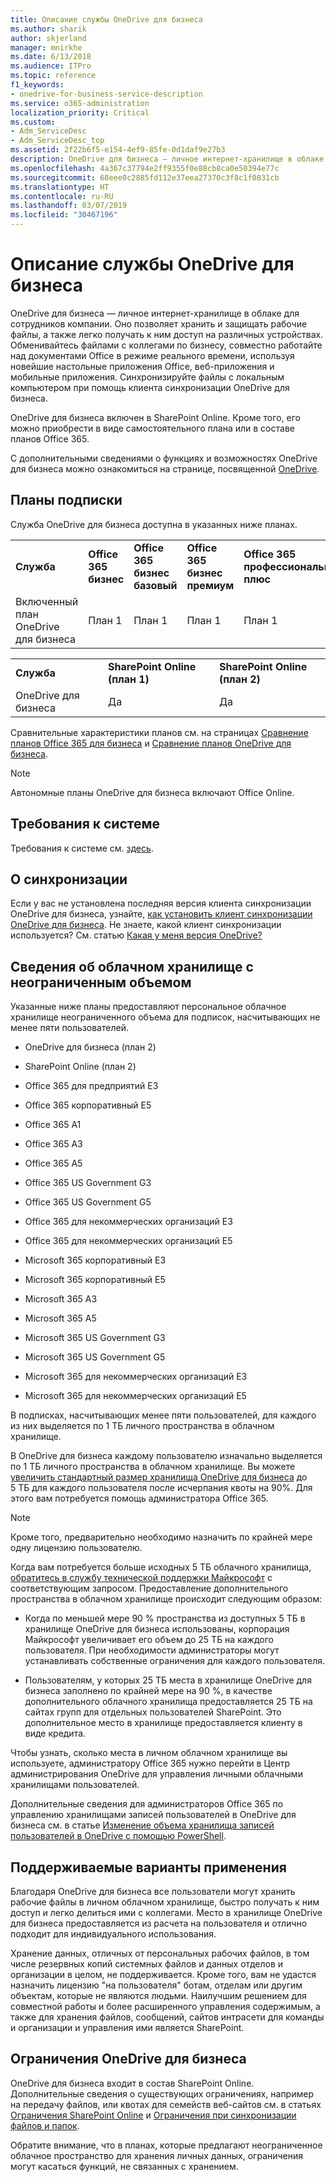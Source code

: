 ```yaml
---
title: Описание службы OneDrive для бизнеса
ms.author: sharik
author: skjerland
manager: mnirkhe
ms.date: 6/13/2018
ms.audience: ITPro
ms.topic: reference
f1_keywords:
- onedrive-for-business-service-description
ms.service: o365-administration
localization_priority: Critical
ms.custom:
- Adm_ServiceDesc
- Adm_ServiceDesc_top
ms.assetid: 2f22b6f5-e154-4ef9-85fe-0d1daf9e27b3
description: OneDrive для бизнеса — личное интернет-хранилище в облаке для сотрудников компании. Оно позволяет хранить и защищать рабочие файлы, а также легко получать к ним доступ на различных устройствах. Обменивайтесь файлами с коллегами по бизнесу, совместно работайте над документами Office в режиме реального времени, используя новейшие настольные приложения Office, веб-приложения и мобильные приложения. Синхронизируйте файлы с локальным компьютером при помощь клиента синхронизации OneDrive для бизнеса.
ms.openlocfilehash: 4a367c37794e2ff9355f0e88cb8ca0e50394e77c
ms.sourcegitcommit: 68eee0c2885fd112e37eea27370c3f8c1f0831cb
ms.translationtype: HT
ms.contentlocale: ru-RU
ms.lasthandoff: 03/07/2019
ms.locfileid: "30467196"
---
```

# <a name="onedrive-for-business-service-description"></a>Описание службы OneDrive для бизнеса

OneDrive для бизнеса — личное интернет-хранилище в облаке для сотрудников компании. Оно позволяет хранить и защищать рабочие файлы, а также легко получать к ним доступ на различных устройствах. Обменивайтесь файлами с коллегами по бизнесу, совместно работайте над документами Office в режиме реального времени, используя новейшие настольные приложения Office, веб-приложения и мобильные приложения. Синхронизируйте файлы с локальным компьютером при помощь клиента синхронизации OneDrive для бизнеса.
  
OneDrive для бизнеса включен в SharePoint Online. Кроме того, его можно приобрести в виде самостоятельного плана или в составе планов Office 365. 
  
С дополнительными сведениями о функциях и возможностях OneDrive для бизнеса можно ознакомиться на странице, посвященной [OneDrive](https://go.microsoft.com/fwlink/?linkid=850345).
  
## <a name="subscription-plans"></a>Планы подписки

Служба OneDrive для бизнеса доступна в указанных ниже планах.
  
||||||||||
|:-----|:-----|:-----|:-----|:-----|:-----|:-----|:-----|:-----|
|**Служба** <br/> |**Office 365 бизнес** <br/> |**Office 365 бизнес базовый** <br/> |**Office 365 бизнес премиум** <br/> |**Office 365 профессиональный плюс** <br/> |**Office 365 корпоративный E1** <br/> |**Office 365 корпоративный E3** <br/> |**Office 365 корпоративный E5** <br/> |**Office 365 корпоративный F1** <br/> |
|Включенный план OneDrive для бизнеса  <br/> |План 1  <br/> |План 1  <br/> |План 1  <br/> |План 1  <br/> |План 1  <br/> |План 2  <br/> |План 2  <br/> |План F (предыдущее название — План K)  <br/> |
   
||||
|:-----|:-----|:-----|
|**Служба** <br/> |**SharePoint Online (план 1)** <br/> |**SharePoint Online (план 2)** <br/> |
|OneDrive для бизнеса  <br/> |Да  <br/> |Да  <br/> |
   
Сравнительные характеристики планов см. на страницах [Сравнение планов Office 365 для бизнеса](https://go.microsoft.com/fwlink/?linkid=799177) и [Сравнение планов OneDrive для бизнеса](https://products.office.com/ru-RU/onedrive-for-business/compare-onedrive-for-business-plans). 
  
> [!NOTE]
> Автономные планы OneDrive для бизнеса включают Office Online. 
  
## <a name="system-requirements"></a>Требования к системе

Требования к системе см. [здесь](https://go.microsoft.com/fwlink/?linkid=837584).
  
## <a name="about-sync"></a>О синхронизации

Если у вас не установлена последняя версия клиента синхронизации OneDrive для бизнеса, узнайте, [как установить клиент синхронизации OneDrive для бизнеса](https://support.microsoft.com/ru-RU/help/2903984/how-to-install-onedrive-for-business-for-sharepoint-and-sharepoint-onl). Не знаете, какой клиент синхронизации используется? См. статью [Какая у меня версия OneDrive?](https://go.microsoft.com/fwlink/?linkid=846624)
  
## <a name="unlimited-cloud-storage-details"></a>Сведения об облачном хранилище с неограниченным объемом

Указанные ниже планы предоставляют персональное облачное хранилище неограниченного объема для подписок, насчитывающих не менее пяти пользователей.
  
- OneDrive для бизнеса (план 2)
    
- SharePoint Online (план 2)
    
- Office 365 для предприятий E3
    
- Office 365 корпоративный E5
    
- Office 365 A1
    
- Office 365 A3
    
- Office 365 A5
    
- Office 365 US Government G3
    
- Office 365 US Government G5
    
- Office 365 для некоммерческих организаций E3
    
- Office 365 для некоммерческих организаций E5
    
- Microsoft 365 корпоративный E3
    
- Microsoft 365 корпоративный E5
    
- Microsoft 365 A3
    
- Microsoft 365 A5
    
- Microsoft 365 US Government G3
    
- Microsoft 365 US Government G5
    
- Microsoft 365 для некоммерческих организаций E3
    
- Microsoft 365 для некоммерческих организаций E5
    
В подписках, насчитывающих менее пяти пользователей, для каждого из них выделяется по 1 ТБ личного пространства в облачном хранилище. 
  
В OneDrive для бизнеса каждому пользователю изначально выделяется по 1 ТБ личного пространства в облачном хранилище. Вы можете [увеличить стандартный размер хранилища OneDrive для бизнеса](https://go.microsoft.com/fwlink/?linkid=838024) до 5 ТБ для каждого пользователя после исчерпания квоты на 90%. Для этого вам потребуется помощь администратора Office 365. 
  
> [!NOTE]
> Кроме того, предварительно необходимо назначить по крайней мере одну лицензию пользователю. 
  
Когда вам потребуется больше исходных 5 ТБ облачного хранилища, [обратитесь в службу технической поддержки Майкрософт](https://go.microsoft.com/fwlink/?linkid=869559) с соответствующим запросом. Предоставление дополнительного пространства в облачном хранилище происходит следующим образом: 
  
- Когда по меньшей мере 90 % пространства из доступных 5 ТБ в хранилище OneDrive для бизнеса использованы, корпорация Майкрософт увеличивает его объем до 25 ТБ на каждого пользователя. При необходимости администраторы могут устанавливать собственные ограничения для каждого пользователя. 
    
- Пользователям, у которых 25 ТБ места в хранилище OneDrive для бизнеса заполнено по крайней мере на 90 %, в качестве дополнительного облачного хранилища предоставляется 25 ТБ на сайтах групп для отдельных пользователей SharePoint. Это дополнительное место в хранилище предоставляется клиенту в виде кредита.
    
Чтобы узнать, сколько места в личном облачном хранилище вы используете, администратору Office 365 нужно перейти в Центр администрирования OneDrive для управления личными облачными хранилищами пользователей. 
  
Дополнительные сведения для администраторов Office 365 по управлению хранилищами записей пользователей в OneDrive для бизнеса см. в статье [Изменение объема хранилища записей пользователей в OneDrive с помощью PowerShell](https://go.microsoft.com/fwlink/?linkid=866402). 
  
## <a name="supported-uses"></a>Поддерживаемые варианты применения

Благодаря OneDrive для бизнеса все пользователи могут хранить рабочие файлы в личном облачном хранилище, быстро получать к ним доступ и легко делиться ими с коллегами. Место в хранилище OneDrive для бизнеса предоставляется из расчета на пользователя и отлично подходит для индивидуального использования.
  
Хранение данных, отличных от персональных рабочих файлов, в том числе резервных копий системных файлов и данных отделов и организации в целом, не поддерживается. Кроме того, вам не удастся назначить лицензию "на пользователя" ботам, отделам или другим объектам, которые не являются людьми. Наилучшим решением для совместной работы и более расширенного управления содержимым, а также для хранения файлов, сообщений, сайтов интрасети для команды и организации и управления ими является SharePoint.
  
## <a name="onedrive-for-business-limitations"></a>Ограничения OneDrive для бизнеса

OneDrive для бизнеса входит в состав SharePoint Online. Дополнительные сведения о существующих ограничениях, например на передачу файлов, или квотах для семейств веб-сайтов см. в статьях [Ограничения SharePoint Online](https://go.microsoft.com/fwlink/?linkid=829156) и [Ограничения при синхронизации файлов и папок](https://support.microsoft.com/ru-RU/help/3125202/restrictions-and-limitations-when-you-sync-files-and-folders).
  
Обратите внимание, что в планах, которые предлагают неограниченное облачное пространство для хранения личных данных, ограничения могут касаться функций, не связанных с хранением. 
  

